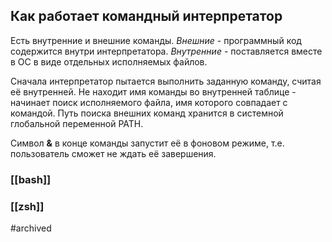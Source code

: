 ## Как работает командный интерпретатор
Есть внутренние и внешние команды.
*Внешние* - программный код содержится внутри интерпретатора.
*Внутренние* - поставляется вместе в ОС в виде отдельных исполняемых файлов.

Сначала интерпретатор пытается выполнить заданную команду, считая её внутренней. Не находит имя команды во внутренней таблице - начинает поиск исполняемого файла, имя которого совпадает с командой.
Путь поиска внешних команд хранится в системной глобальной переменной PATH.

Символ **&** в конце команды запустит её в фоновом режиме, т.е. пользователь сможет не ждать её завершения.

### [[bash]]
### [[zsh]]

#archived 